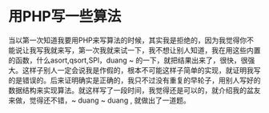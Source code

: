 # 用PHP写一些算法

当以第一次知道我要用PHP来写算法的时候，其实我是拒绝的，因为我觉得你不能说让我写我就来写，第一次我就来试一下，我不想让别人知道，我在用这些内置的函数，什么asort,qsort,SPl，duang ~ 的一下，就把结果出来了，很快，很强大。这样子别人一定会说我是作假的，根本不可能这样子简单的实现，就证明我写的是错误的。后来证明确实是正确的，我只不过没有重复的早轮子，用别人写好的数据结构来实现算法。就这样写了一段时间，我觉得还是可以的，就介绍我的盆友来做，觉得还不错，~ duang ~ duang , 就做出了一道题。
